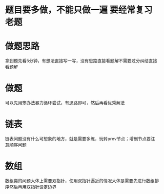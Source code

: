 # 题目要多做，不能只做一遍 要经常复习老题


# 做题思路


拿到题先看5分钟，有想法直接写一写，没有思路直接看题解不需要过分纠结直接看题解


# 做题


可以先用笨办法暴力循环尝试，有思路即可，然后再看优秀解法


# 链表


链表问题没有什么可想象的地方，就是需要多练，玩转prev节点；增删节点要注意顺序问题


# 数组


数组类的问题大体上需要双指针，使用双指针逼近的情况大体是需要先进行数组排序然后再用双指针设定边界

